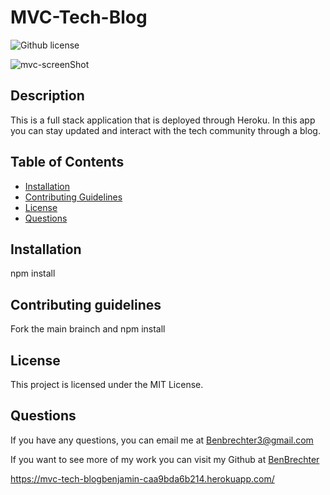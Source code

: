 # MVC-Tech-Blog
   ![Github license](https://img.shields.io/badge/license-MIT%20License-blue.svg)

   ![mvc-screenShot](https://github.com/Benbrechter/MVC-Tech-Blog/assets/150845726/8f5c5094-5648-42e2-bd4c-567dacf73010)


  ## Description
  This is a full stack application that is deployed through Heroku. In this app you can stay updated and interact with the tech community through a blog.

  ## Table of Contents
  - [Installation](#installation)
  - [Contributing Guidelines](#contributing-guidelines)
  - [License](#license)
  - [Questions](#questions)

  ## Installation
  npm install

  ## Contributing guidelines
  Fork the main brainch and npm install

  ## License 
 This project is licensed under the MIT License.

  ## Questions
  If you have any questions, you can email me at Benbrechter3@gmail.com 

  If you want to see more of my work you can visit my Github at [BenBrechter](https://github.com/undefined)

  https://mvc-tech-blogbenjamin-caa9bda6b214.herokuapp.com/ 
